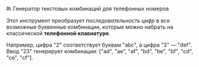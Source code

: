 #📞 Генератор текстовых комбинаций для телефонных номеров

Этот инструмент преобразует *последовательность цифр* в все возможные буквенные комбинации, которые можно набрать на классической **телефонной клавиатуре**.

Например, цифра "2" соответствует буквам "abc", а цифра "3" — "def". Ввод "23" генерирует комбинации: ["ad", "ae", "af", "bd", "be", "bf", "cd", "ce", "cf"].